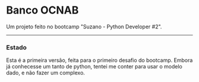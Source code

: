 # Banco OCNAB
Um projeto feito no bootcamp "Suzano - Python Developer #2".

***

### Estado
Esta é a primeira versão, feita para o primeiro desafio do bootcamp.
Embora já conhecesse um tanto de python, tentei me conter para usar o modelo dado, e não fazer um complexo.
